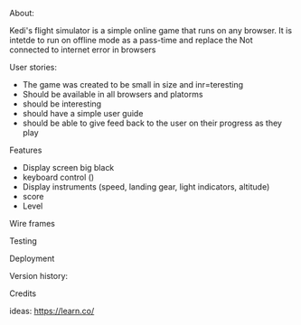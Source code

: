 About:

Kedi's flight simulator is a simple online game that runs on any browser. It is intetde to run on offline mode as a pass-time and replace the Not connected to internet error in browsers

User stories:
- The game was created to be small in size and inr=teresting
- Should be available in all browsers and platorms
- should be interesting
- should have a simple user guide 
- should be able to give feed back to the user on their progress as they play

Features

- Display screen big black
- keyboard control ()
- Display instruments (speed, landing gear, light indicators, altitude)
- score
- Level

Wire frames

Testing


Deployment


Version history:

Credits

ideas:
https://learn.co/
